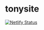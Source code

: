 # tonysite

[![Netlify Status](https://api.netlify.com/api/v1/badges/9e8f2644-9a18-461a-be9f-b38f99c604d9/deploy-status)](https://app.netlify.com/sites/tonyssite/deploys)
